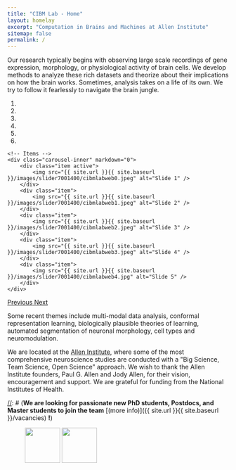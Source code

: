 ```yaml
---
title: "CIBM Lab - Home"
layout: homelay
excerpt: "Computation in Brains and Machines at Allen Institute"
sitemap: false
permalink: /
---
```


Our research typically begins with observing large scale recordings of gene expression, morphology, or physiological activity of brain cells. We develop methods to analyze these rich datasets and theorize about their implications on how the brain works. Sometimes, analysis takes on a life of its own. We try to follow it fearlessly to navigate the brain jungle.


<div markdown="0" id="carousel" class="carousel slide" data-ride="carousel" data-interval="4000" data-pause="hover" >
    <!-- Menu -->
    <ol class="carousel-indicators">
        <li data-target="#carousel" data-slide-to="0" class="active"></li>
        <li data-target="#carousel" data-slide-to="1"></li>
        <li data-target="#carousel" data-slide-to="2"></li>
        <li data-target="#carousel" data-slide-to="3"></li>
        <li data-target="#carousel" data-slide-to="4"></li>
        <li data-target="#carousel" data-slide-to="5"></li>
        <!-- <li data-target="#carousel" data-slide-to="6"></li> -->
    </ol>

    <!-- Items -->
    <div class="carousel-inner" markdown="0">
        <div class="item active">
            <img src="{{ site.url }}{{ site.baseurl }}/images/slider7001400/cibmlabweb0.jpeg" alt="Slide 1" />
        </div>
        <div class="item">
            <img src="{{ site.url }}{{ site.baseurl }}/images/slider7001400/cibmlabweb1.jpeg" alt="Slide 2" />
        </div>
        <div class="item">
            <img src="{{ site.url }}{{ site.baseurl }}/images/slider7001400/cibmlabweb2.jpeg" alt="Slide 3" />
        </div>
        <div class="item">
            <img src="{{ site.url }}{{ site.baseurl }}/images/slider7001400/cibmlabweb3.jpeg" alt="Slide 4" />
        </div>
        <div class="item">
            <img src="{{ site.url }}{{ site.baseurl }}/images/slider7001400/cibmlabweb4.jpg" alt="Slide 5" />
        </div>
    </div>
  <a class="left carousel-control" href="#carousel" role="button" data-slide="prev">
    <span class="glyphicon glyphicon-chevron-left" aria-hidden="true"></span>
    <span class="sr-only">Previous</span>
  </a>
  <a class="right carousel-control" href="#carousel" role="button" data-slide="next">
    <span class="glyphicon glyphicon-chevron-right" aria-hidden="true"></span>
    <span class="sr-only">Next</span>
  </a>
</div>

Some recent themes include multi-modal data analysis, conformal representation learning, biologically plausible theories of learning, automated segmentation of neuronal morphology, cell types and neuromodulation.

We are located at the [Allen Institute](https://www.alleninstitute.org), where some of the most comprehensive neuroscience studies are conducted with a "Big Science, Team Science, Open Science" approach. We wish to thank the Allen Institute founders, Paul G. Allen and Jody Allen, for their vision, encouragement and support. We are grateful for funding from the National Institutes of Health.

[//]: # (Exchanging ideas with such a distinguished community of researchers has been empowering.)

[//]: # (Our backgrounds are as diverse as the problems we are interested in: Electrical Engineering, Physics, Applied Mathematics, Chemistry, Computer Science.)

[//]: # (**We are  looking for passionate new PhD students, Postdocs, and Master students to join the team** [(more info)]({{ site.url }}{{ site.baseurl }}/vacancies) **!**)

<figure class="fourth">
  <a href="https://www.alleninstitute.org"><img src="{{ site.url }}{{ site.baseurl }}/images/logopic/AI_Color_logo.png" style="height: 80px"></a>
  <a href="https://www.nih.gov/"><img src="{{ site.url }}{{ site.baseurl }}/images/logopic/nih2012_logo.png" style="height: 80px"></a>
</figure>
